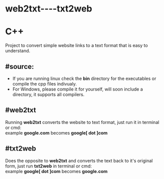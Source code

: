 # web2txt----txt2web

<h1>C++</h1> Project to convert simple website links to a text format that is easy to understand.

<h2>#source:</h2>
<ul>
<li>If you are running linux check the <b>bin</b> directory for the executables or compile the cpp files indivualy.</li>
<li>For Windows, please compile it for yourself, will soon include a directory, it supports all compilers.</li>
</ul>

<h2>#web2txt</h2>
Running <b>web2txt</b> converts the website to text format, just run it in terminal or cmd:<br>
example <b>google.com</b> becomes <b>google[ dot ]com</b>

<h2>#txt2web</h2>
Does the opposite to <b>web2txt</b> and converts the text back to it's original form, just run <b>txt2web</b> in terminal or cmd:
<br>example <b>google[ dot ]com</b> becomes <b>google.com</b>
